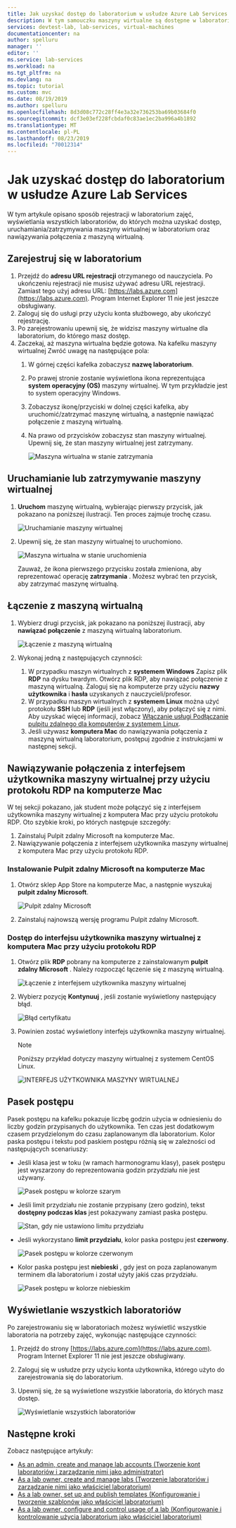 ```yaml
---
title: Jak uzyskać dostęp do laboratorium w usłudze Azure Lab Services | Microsoft Docs
description: W tym samouczku maszyny wirtualne są dostępne w laboratorium skonfigurowanym przez nauczyciela.
services: devtest-lab, lab-services, virtual-machines
documentationcenter: na
author: spelluru
manager: ''
editor: ''
ms.service: lab-services
ms.workload: na
ms.tgt_pltfrm: na
ms.devlang: na
ms.topic: tutorial
ms.custom: mvc
ms.date: 08/19/2019
ms.author: spelluru
ms.openlocfilehash: 8d3d08c772c28ff4e3a32e736253ba69b03684f0
ms.sourcegitcommit: dcf3e03ef228fcbdaf0c83ae1ec2ba996a4b1892
ms.translationtype: MT
ms.contentlocale: pl-PL
ms.lasthandoff: 08/23/2019
ms.locfileid: "70012314"
---
```

# <a name="how-to-access-a-classroom-lab-in-azure-lab-services"></a>Jak uzyskać dostęp do laboratorium w usłudze Azure Lab Services
W tym artykule opisano sposób rejestracji w laboratorium zajęć, wyświetlania wszystkich laboratoriów, do których można uzyskać dostęp, uruchamiania/zatrzymywania maszyny wirtualnej w laboratorium oraz nawiązywania połączenia z maszyną wirtualną. 

## <a name="register-to-the-lab"></a>Zarejestruj się w laboratorium

1. Przejdź do **adresu URL rejestracji** otrzymanego od nauczyciela. Po ukończeniu rejestracji nie musisz używać adresu URL rejestracji. Zamiast tego użyj adresu URL: [https://labs.azure.com](https://labs.azure.com). Program Internet Explorer 11 nie jest jeszcze obsługiwany. 
1. Zaloguj się do usługi przy użyciu konta służbowego, aby ukończyć rejestrację. 
2. Po zarejestrowaniu upewnij się, że widzisz maszyny wirtualne dla laboratorium, do którego masz dostęp. 
3. Zaczekaj, aż maszyna wirtualna będzie gotowa. Na kafelku maszyny wirtualnej Zwróć uwagę na następujące pola:
    1. W górnej części kafelka zobaczysz **nazwę laboratorium**.
    1. Po prawej stronie zostanie wyświetlona ikona reprezentująca **system operacyjny (OS)** maszyny wirtualnej. W tym przykładzie jest to system operacyjny Windows. 
    1. Zobaczysz ikonę/przyciski w dolnej części kafelka, aby uruchomić/zatrzymać maszynę wirtualną, a następnie nawiązać połączenie z maszyną wirtualną. 
    1. Na prawo od przycisków zobaczysz stan maszyny wirtualnej. Upewnij się, że stan maszyny wirtualnej jest zatrzymany.

        ![Maszyna wirtualna w stanie zatrzymania](../media/tutorial-connect-vm-in-classroom-lab/vm-in-stopped-state.png)

## <a name="start-or-stop-the-vm"></a>Uruchamianie lub zatrzymywanie maszyny wirtualnej
1. **Uruchom** maszynę wirtualną, wybierając pierwszy przycisk, jak pokazano na poniższej ilustracji. Ten proces zajmuje trochę czasu.  

    ![Uruchamianie maszyny wirtualnej](../media/tutorial-connect-vm-in-classroom-lab/start-vm.png)
4. Upewnij się, że stan maszyny wirtualnej to uruchomiono. 

    ![Maszyna wirtualna w stanie uruchomienia](../media/tutorial-connect-vm-in-classroom-lab/vm-running.png)

    Zauważ, że ikona pierwszego przycisku została zmieniona, aby reprezentować operację **zatrzymania** . Możesz wybrać ten przycisk, aby zatrzymać maszynę wirtualną. 

## <a name="connect-to-the-vm"></a>Łączenie z maszyną wirtualną

1. Wybierz drugi przycisk, jak pokazano na poniższej ilustracji, aby **nawiązać połączenie** z maszyną wirtualną laboratorium. 

    ![Łączenie z maszyną wirtualną](../media/tutorial-connect-vm-in-classroom-lab/connect-vm.png)
2. Wykonaj jedną z następujących czynności: 
    1. W przypadku maszyn wirtualnych z **systemem Windows** Zapisz plik **RDP** na dysku twardym. Otwórz plik RDP, aby nawiązać połączenie z maszyną wirtualną. Zaloguj się na komputerze przy użyciu **nazwy użytkownika** i **hasła** uzyskanych z nauczycieli/profesor. 
    3. W przypadku maszyn wirtualnych z **systemem Linux** można użyć protokołu **SSH** lub **RDP** (jeśli jest włączony), aby połączyć się z nimi. Aby uzyskać więcej informacji, zobacz [Włączanie usługi Podłączanie pulpitu zdalnego dla komputerów z systemem Linux](how-to-enable-remote-desktop-linux.md). 
    1. Jeśli używasz **komputera Mac** do nawiązywania połączenia z maszyną wirtualną laboratorium, postępuj zgodnie z instrukcjami w następnej sekcji. 

## <a name="connect-to-a-vms-ui-using-rdp-on-a-mac"></a>Nawiązywanie połączenia z interfejsem użytkownika maszyny wirtualnej przy użyciu protokołu RDP na komputerze Mac
W tej sekcji pokazano, jak student może połączyć się z interfejsem użytkownika maszyny wirtualnej z komputera Mac przy użyciu protokołu RDP. Oto szybkie kroki, po których następuje szczegóły: 

1. Zainstaluj Pulpit zdalny Microsoft na komputerze Mac.
2. Nawiązywanie połączenia z interfejsem użytkownika maszyny wirtualnej z komputera Mac przy użyciu protokołu RDP. 

### <a name="install-microsoft-remote-desktop-on-a-mac"></a>Instalowanie Pulpit zdalny Microsoft na komputerze Mac
1. Otwórz sklep App Store na komputerze Mac, a następnie wyszukaj **pulpit zdalny Microsoft**.

    ![Pulpit zdalny Microsoft](../media/how-to-use-classroom-lab/install-ms-remote-desktop.png)
1. Zainstaluj najnowszą wersję programu Pulpit zdalny Microsoft. 

### <a name="access-the-vms-ui-from-your-mac-using-rdp"></a>Dostęp do interfejsu użytkownika maszyny wirtualnej z komputera Mac przy użyciu protokołu RDP
1. Otwórz plik **RDP** pobrany na komputerze z zainstalowanym **pulpit zdalny Microsoft** . Należy rozpocząć łączenie się z maszyną wirtualną. 

    ![Łączenie z interfejsem użytkownika maszyny wirtualnej](../media/how-to-use-classroom-lab/connect-linux-vm.png)
1. Wybierz pozycję **Kontynuuj** , jeśli zostanie wyświetlony następujący błąd. 

    ![Błąd certyfikatu](../media/how-to-use-classroom-lab/certificate-error.png)
1. Powinien zostać wyświetlony interfejs użytkownika maszyny wirtualnej. 

    > [!NOTE]
    > Poniższy przykład dotyczy maszyny wirtualnej z systemem CentOS Linux. 

    ![INTERFEJS UŻYTKOWNIKA MASZYNY WIRTUALNEJ](../media/how-to-use-classroom-lab/vm-ui.png)

## <a name="progress-bar"></a>Pasek postępu 
Pasek postępu na kafelku pokazuje liczbę godzin użycia w odniesieniu do liczby godzin [](how-to-configure-student-usage.md#set-quotas-for-users) przypisanych do użytkownika. Ten czas jest dodatkowym czasem przydzielonym do czasu zaplanowanym dla laboratorium. Kolor paska postępu i tekstu pod paskiem postępu różnią się w zależności od następujących scenariuszy:

- Jeśli klasa jest w toku (w ramach harmonogramu klasy), pasek postępu jest wyszarzony do reprezentowania godzin przydziału nie jest używany. 

    ![Pasek postępu w kolorze szarym](../media/tutorial-connect-vm-in-classroom-lab/progress-bar-class-in-progress.png)
- Jeśli limit przydziału nie zostanie przypisany (zero godzin), tekst **dostępny podczas klas** jest pokazywany zamiast paska postępu. 
    
    ![Stan, gdy nie ustawiono limitu przydziału](../media/tutorial-connect-vm-in-classroom-lab/available-during-class.png)
- Jeśli wykorzystano **limit przydziału**, kolor paska postępu jest **czerwony**. 

    ![Pasek postępu w kolorze czerwonym](../media/tutorial-connect-vm-in-classroom-lab/progress-bar-red-color.png)
- Kolor paska postępu jest **niebieski** , gdy jest on poza zaplanowanym terminem dla laboratorium i został użyty jakiś czas przydziału. 

    ![Pasek postępu w kolorze niebieskim](../media/tutorial-connect-vm-in-classroom-lab/progress-bar-blue-color.png)


## <a name="view-all-the-classroom-labs"></a>Wyświetlanie wszystkich laboratoriów
Po zarejestrowaniu się w laboratoriach możesz wyświetlić wszystkie laboratoria na potrzeby zajęć, wykonując następujące czynności: 

1. Przejdź do strony [https://labs.azure.com](https://labs.azure.com). Program Internet Explorer 11 nie jest jeszcze obsługiwany. 
2. Zaloguj się w usłudze przy użyciu konta użytkownika, którego użyto do zarejestrowania się do laboratorium. 
3. Upewnij się, że są wyświetlone wszystkie laboratoria, do których masz dostęp. 

    ![Wyświetlanie wszystkich laboratoriów](../media/how-to-use-classroom-lab/all-labs.png)


## <a name="next-steps"></a>Następne kroki
Zobacz następujące artykuły:

- [As an admin, create and manage lab accounts (Tworzenie kont laboratoriów i zarządzanie nimi jako administrator)](how-to-manage-lab-accounts.md)
- [As a lab owner, create and manage labs (Tworzenie laboratoriów i zarządzanie nimi jako właściciel laboratorium)](how-to-manage-classroom-labs.md)
- [As a lab owner, set up and publish templates (Konfigurowanie i tworzenie szablonów jako właściciel laboratorium)](how-to-create-manage-template.md)
- [As a lab owner, configure and control usage of a lab (Konfigurowanie i kontrolowanie użycia laboratorium jako właściciel laboratorium)](how-to-configure-student-usage.md)
 